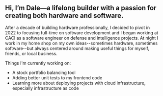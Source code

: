 ## Hi, I’m Dale—a lifelong builder with a passion for creating both hardware and software.

After a decade of building hardware professionally, I decided to pivot in 2022 to focusing full-time on software development and I began working at CACI as a software engineer on defense and intelligence projects. At night I work in my home shop on my own ideas--sometimes hardware, sometimes software--but always centered around making useful things for myself, friends, or local business.

Things I'm currently working on:
- A stock portfolio balancing tool
- Adding better unit tests to my frontend code
- Learning more about deploying projects with cloud infrastructure, especially infrastructure as code
